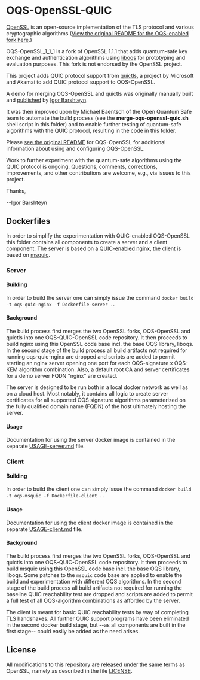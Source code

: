 OQS-OpenSSL-QUIC
==================================

[OpenSSL](https://openssl.org/) is an open-source implementation of the TLS protocol and various cryptographic algorithms ([View the original README for the OQS-enabled fork here](https://github.com/open-quantum-safe/openssl/blob/OQS-OpenSSL_1_1_1-stable/README).)

OQS-OpenSSL\_1\_1\_1 is a fork of OpenSSL 1.1.1 that adds quantum-safe key exchange and authentication algorithms using [liboqs](https://github.com/open-quantum-safe/liboqs) for prototyping and evaluation purposes. This fork is not endorsed by the OpenSSL project.

This project adds QUIC protocol support from [quictls](https://github.com/quictls/openssl), a project by Microsoft and Akamai to add QUIC protocol support to OQS-OpenSSL.

A demo for merging OQS-OpenSSL and quictls was originally manually built and [published](https://www.linkedin.com/pulse/quic-protocol-quantum-safe-cryptography-presenting-future-igor/) by [Igor Barshteyn](https://www.linkedin.com/in/igorbarshteyn/).

It was then improved upon by Michael Baentsch of the Open Quantum Safe team to automate the build process (see the **merge-oqs-openssl-quic.sh** shell script in this folder) and to enable further testing of quantum-safe algorithms with the QUIC protocol, resulting in the code in this folder.

Please [see the original README](https://github.com/open-quantum-safe/openssl#readme) for OQS-OpenSSL for additional information about using and configuring OQS-OpenSSL.

Work to further experiment with the quantum-safe algorithms using the QUIC protocol is ongoing. Questions, comments, corrections, improvements, and other contributions are welcome, e.g., via issues to this project.

Thanks,

--Igor Barshteyn

## Dockerfiles

In order to simplify the experimentation with QUIC-enabled OQS-OpenSSL this folder contains all components to create a server and a client component. The server is based on a [QUIC-enabled nginx](https://hg.nginx.org/nginx-quic), the client is based on [msquic](https://github.com/microsoft/msquic/).

### Server

#### Building

In order to build the server one can simply issue the command `docker build -t oqs-quic-nginx -f Dockerfile-server .`.

#### Background

The build process first merges the two OpenSSL forks, OQS-OpenSSL and quictls into one OQS-QUIC-OpenSSL code repository. It then proceeds to build nginx using this OpenSSL code base incl. the base OQS library, liboqs. In the second stage of the build process all build artifacts not required for running oqs-quic-nginx are dropped and scripts are added to permit starting an nginx server opening one port for each OQS-signature x OQS-KEM algorithm combination. Also, a default root CA and server certificates for a demo server FQDN "nginx" are created.

The server is designed to be run both in a local docker network as well as on a cloud host. Most notably, it contains all logic to create server certificates for all supported OQS signature algorithms parameterized on the fully qualified domain name (FQDN) of the host ultimately hosting the server.

#### Usage

Documentation for using the server docker image is contained in the separate [USAGE-server.md](USAGE-server.md) file.

### Client

#### Building

In order to build the client one can simply issue the command `docker build -t oqs-msquic -f Dockerfile-client .`.

#### Usage

Documentation for using the client docker image is contained in the separate [USAGE-client.md](USAGE-client.md) file.

#### Background

The build process first merges the two OpenSSL forks, OQS-OpenSSL and quictls into one OQS-QUIC-OpenSSL code repository. It then proceeds to build msquic using this OpenSSL code base incl. the base OQS library, liboqs. Some patches to the `msquic` code base are applied to enable the build and experimentation with different OQS algorithms. In the second stage of the build process all build artifacts not required for running the baseline QUIC reachability test are dropped and scripts are added to permit a full test of all OQS-algorithm combinations as afforded by the server.

The client is meant for basic QUIC reachability tests by way of completing TLS handshakes. All further QUIC support programs have been eliminated in the second docker build stage, but --as all components are built in the first stage-- could easily be added as the need arises.

## License

All modifications to this repository are released under the same terms as OpenSSL, namely as described in the file [LICENSE](https://github.com/open-quantum-safe/openssl/blob/OQS-OpenSSL_1_1_1-stable/LICENSE).


